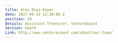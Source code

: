 ```yaml
---
title: Alex Diaz-Asper
date: 2017-09-19 12:38:00 Z
position: 29
Details: Assistant Treasurer, VentureCount
Section: board
Link: http://www.venturecount.com/about/our-team/
---
```



